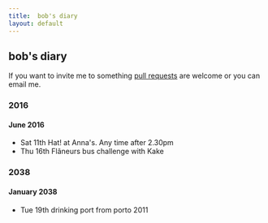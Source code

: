 ```yaml
---
title:  bob's diary
layout: default
---
```

## bob's diary ##

If you want to invite me to something [pull requests](https://github.com/rjw1/randomness.org.uk/blob/master/diary/index.md)
are welcome or you can email me.

### 2016 ###

#### June 2016 ####

* Sat 11th Hat! at Anna's. Any time after 2.30pm
* Thu 16th Flâneurs bus challenge with Kake

### 2038 ###

#### January 2038 ####

* Tue 19th drinking port from porto 2011

